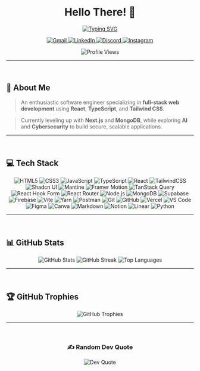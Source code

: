 
<div align="center">

# Hello There! 👋

<a href="https://git.io/typing-svg">
  <img src="https://readme-typing-svg.demolab.com?font=Space+Grotesk&size=35&pause=1000&color=16B9F7&width=475&lines=I'm+Muhannad+Al-Srahen;A+Full-Stack+Developer;A+React+%26+Next.js+Expert" alt="Typing SVG" />
</a>

<p align="center">
  <a href="mailto:muhannadalsrahen@gmail.com">
    <img src="https://img.shields.io/badge/Gmail-D14836?style=for-the-badge&logo=gmail&logoColor=white" alt="Gmail"/>
  </a>
  <a href="https://www.linkedin.com/in/muhannad-alsrahen">
    <img src="https://img.shields.io/badge/LinkedIn-0077B5?style=for-the-badge&logo=linkedin&logoColor=white" alt="LinkedIn"/>
  </a>
  <a href="https://discord.com/users/_glock_x">
    <img src="https://img.shields.io/badge/Discord-5865F2?style=for-the-badge&logo=discord&logoColor=white" alt="Discord"/>
  </a>
  <a href="https://www.instagram.com/_glock_x/">
    <img src="https://img.shields.io/badge/Instagram-E4405F?style=for-the-badge&logo=instagram&logoColor=white" alt="Instagram"/>
  </a>
</p>

<p align="center">
  <img src="https://visitcount.itsvg.in/api?id=MuhannadAl-Srahen&label=Profile%20Views&color=6&icon=5&pretty=true" alt="Profile Views"/>
</p>
</div>

---
<br>

## 💫 About Me

> An enthusiastic software engineer specializing in **full-stack web development** using **React**, **TypeScript**, and **Tailwind CSS**.  

> Currently leveling up with **Next.js** and **MongoDB**, while exploring **AI** and **Cybersecurity** to build secure, scalable applications.
---
<br>

## 💻 Tech Stack

<p align="center"> <!-- Frontend --> <img src="https://img.shields.io/badge/HTML5-E44D26?style=for-the-badge&logo=html5&logoColor=white" alt="HTML5" /> <img src="https://img.shields.io/badge/CSS3-1572B6?style=for-the-badge&logo=css3&logoColor=white" alt="CSS3" /> <img src="https://img.shields.io/badge/JavaScript-F7DF1E?style=for-the-badge&logo=javascript&logoColor=black" alt="JavaScript" /> <img src="https://img.shields.io/badge/TypeScript-3178C6?style=for-the-badge&logo=typescript&logoColor=white" alt="TypeScript" /> <img src="https://img.shields.io/badge/React-20232A?style=for-the-badge&logo=react&logoColor=61DAFB" alt="React" /> <img src="https://img.shields.io/badge/TailwindCSS-06B6D4?style=for-the-badge&logo=tailwind-css&logoColor=white" alt="TailwindCSS" /> <img src="https://img.shields.io/badge/shadcn-000000?style=for-the-badge&logo=shadcn&logoColor=white" alt="Shadcn UI" /> <img src="https://img.shields.io/badge/Mantine-339AF0?style=for-the-badge&logo=mantine&logoColor=white" alt="Mantine" /> <img src="https://img.shields.io/badge/Framer_Motion-000000?style=for-the-badge&logo=framer&logoColor=white" alt="Framer Motion" /> <!-- State & Data --> <img src="https://img.shields.io/badge/TanStack_Query-FF4154?style=for-the-badge&logo=react-query&logoColor=white" alt="TanStack Query" /> <img src="https://img.shields.io/badge/React_Hook_Form-EC5990?style=for-the-badge&logo=reacthookform&logoColor=white" alt="React Hook Form" /> <img src="https://img.shields.io/badge/React_Router-CA4245?style=for-the-badge&logo=react-router&logoColor=white" alt="React Router" /> <!-- Backend & Database --> <img src="https://img.shields.io/badge/Node.js-339933?style=for-the-badge&logo=node.js&logoColor=white" alt="Node.js" /> <img src="https://img.shields.io/badge/MongoDB-4EA94B?style=for-the-badge&logo=mongodb&logoColor=white" alt="MongoDB" /> <img src="https://img.shields.io/badge/Supabase-3ECF8E?style=for-the-badge&logo=supabase&logoColor=000000" alt="Supabase" /> <img src="https://img.shields.io/badge/Firebase-FFCA28?style=for-the-badge&logo=firebase&logoColor=black" alt="Firebase" /> <!-- Tools --> <img src="https://img.shields.io/badge/Vite-646CFF?style=for-the-badge&logo=vite&logoColor=white" alt="Vite" /> <img src="https://img.shields.io/badge/Yarn-2C8EBB?style=for-the-badge&logo=yarn&logoColor=white" alt="Yarn" /> <img src="https://img.shields.io/badge/Postman-FF6C37?style=for-the-badge&logo=postman&logoColor=white" alt="Postman" /> <img src="https://img.shields.io/badge/Git-F05032?style=for-the-badge&logo=git&logoColor=white" alt="Git" /> <img src="https://img.shields.io/badge/GitHub-181717?style=for-the-badge&logo=github&logoColor=white" alt="GitHub" /> <img src="https://img.shields.io/badge/Vercel-000000?style=for-the-badge&logo=vercel&logoColor=white" alt="Vercel" /> <img src="https://img.shields.io/badge/VS_Code-007ACC?style=for-the-badge&logo=visual-studio-code&logoColor=white" alt="VS Code" /> <!-- Design & Docs --> <img src="https://img.shields.io/badge/Figma-F24E1E?style=for-the-badge&logo=figma&logoColor=white" alt="Figma" /> <img src="https://img.shields.io/badge/Canva-00C4CC?style=for-the-badge&logo=canva&logoColor=white" alt="Canva" /> <img src="https://img.shields.io/badge/Markdown-000000?style=for-the-badge&logo=markdown&logoColor=white" alt="Markdown" /> <img src="https://img.shields.io/badge/Notion-000000?style=for-the-badge&logo=notion&logoColor=white" alt="Notion" /> <img src="https://img.shields.io/badge/Linear-5E6AD2?style=for-the-badge&logo=linear&logoColor=white" alt="Linear" /> <!-- Programming Languages --> <img src="https://img.shields.io/badge/Python-3670A0?style=for-the-badge&logo=python&logoColor=ffdd54" alt="Python" /> </p>
 

---
<br>

## 📊 GitHub Stats

<div align="center">
  <img src="https://github-readme-stats.vercel.app/api?username=MuhannadAl-Srahen&theme=react&hide_border=true&include_all_commits=true&count_private=true" alt="GitHub Stats" />
  <img src="https://github-readme-streak-stats.herokuapp.com/?user=MuhannadAl-Srahen&theme=react&hide_border=true" alt="GitHub Streak" />
  <img src="https://github-readme-stats.vercel.app/api/top-langs/?username=MuhannadAl-Srahen&theme=react&hide_border=true&layout=compact" alt="Top Languages" />
</div>

---
<br>

## 🏆 GitHub Trophies

<div align="center">
  <img src="https://github-profile-trophy.vercel.app/?username=MuhannadAl-Srahen&theme=nord&no-frame=true&no-bg=false&margin-w=4" alt="GitHub Trophies" />
</div>

---
<br>

<div align="center">

### ✍️ Random Dev Quote

<img src="https://quotes-github-readme.vercel.app/api?type=horizontal&theme=tokyonight" alt="Dev Quote" />

</div>
